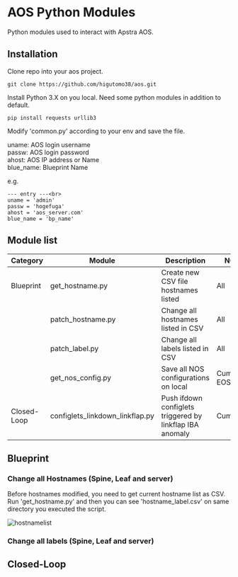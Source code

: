 # **AOS Python Modules**

Python modules used to interact with Apstra AOS.

## **Installation**

Clone repo into your aos project.

```
git clone https://github.com/higutomo38/aos.git
```

Install Python 3.X on you local. Need some python modules in addition to default.
```
pip install requests urllib3
```

Modify 'common.py' according to your env and save the file.

uname: AOS login username<br>
passw: AOS login password<br>
ahost: AOS IP address or Name<br>
blue_name: Blueprint Name

e.g.<br>
```
--- entry ---<br>
uname = 'admin'
passw = 'hogefuga'
ahost = 'aos_server.com'
blue_name = 'bp_name'
```

## **Module list**

| Category | Module | Description | NOS |
| --- | --- | --- | --- |
| Blueprint | get_hostname.py | Create new CSV file hostnames listed | All |
|  | patch_hostname.py | Change all hostnames listed in CSV | All |
|  | patch_label.py | Change all labels listed in CSV | All |
|  | get_nos_config.py | Save all NOS configurations on local | Cumulus, EOS |
| Closed-Loop | configlets_linkdown_linkflap.py | Push ifdown configlets triggered by linkflap IBA anomaly | Cumulus |

## **Blueprint**
### **Change all Hostnames (Spine, Leaf and server)**
Before hostnames modified, you need to get current hostname list as CSV. Run 'get_hostname.py' and then you can see 'hostname_label.csv' on same directory you executed the script.

![hostnamelist](https://user-images.githubusercontent.com/21299310/75221479-48479700-57e5-11ea-8af9-2b167fc1815d.png) 


### **Change all labels (Spine, Leaf and server)**



## **Closed-Loop**




